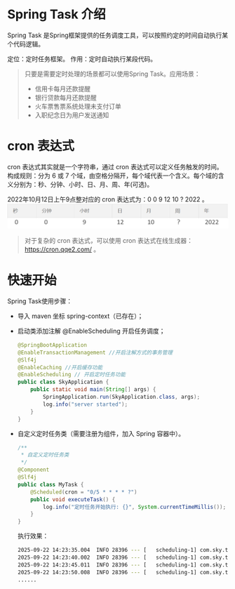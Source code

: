# Spring Task 介绍
Spring Task 是Spring框架提供的任务调度工具，可以按照约定的时间自动执行某个代码逻辑。

定位：定时任务框架。
作用：定时自动执行某段代码。

> 只要是需要定时处理的场景都可以使用Spring Task。应用场景：
> - 信用卡每月还款提醒
> - 银行贷款每月还款提醒
> - 火车票售票系统处理未支付订单
> - 入职纪念日为用户发送通知

# cron 表达式
cron 表达式其实就是一个字符串，通过 cron 表达式可以定义任务触发的时间。
构成规则：分为 6 或 7 个域，由空格分隔开，每个域代表一个含义。每个域的含义分别为：秒、分钟、小时、日、月、周、年(可选)。

2022年10月12日上午9点整对应的 cron 表达式为：0 0 9 12 10 ? 2022 。
![](./pictures/SpringTask/cron.png)

> 对于复杂的 cron 表达式，可以使用 cron 表达式在线生成器：https://cron.qqe2.com/ 。

# 快速开始
Spring Task使用步骤：
- 导入 maven 坐标 spring-context（已存在）；

- 启动类添加注解 @EnableScheduling 开启任务调度；
    ```java
    @SpringBootApplication
    @EnableTransactionManagement //开启注解方式的事务管理
    @Slf4j
    @EnableCaching //开启缓存功能
    @EnableScheduling // 开启定时任务功能
    public class SkyApplication {
        public static void main(String[] args) {
            SpringApplication.run(SkyApplication.class, args);
            log.info("server started");
        }
    }
    ```
- 自定义定时任务类（需要注册为组件，加入 Spring 容器中）。
    ```java
    /**
     * 自定义定时任务类
     */
    @Component
    @Slf4j
    public class MyTask {
        @Scheduled(cron = "0/5 * * * * ?")
        public void executeTask() {
            log.info("定时任务开始执行: {}", System.currentTimeMillis());
        }
    }
    ```
    执行效果：
    ```bash
    2025-09-22 14:23:35.004  INFO 28396 --- [   scheduling-1] com.sky.task.MyTask                      : 定时任务开始执行: 1758522215004
    2025-09-22 14:23:40.002  INFO 28396 --- [   scheduling-1] com.sky.task.MyTask                      : 定时任务开始执行: 1758522220002
    2025-09-22 14:23:45.011  INFO 28396 --- [   scheduling-1] com.sky.task.MyTask                      : 定时任务开始执行: 1758522225011
    2025-09-22 14:23:50.008  INFO 28396 --- [   scheduling-1] com.sky.task.MyTask                      : 定时任务开始执行: 1758522230008
    ......
    ```







